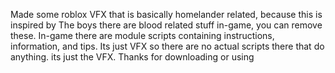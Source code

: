 Made some roblox VFX that is basically homelander related, because this is inspired by The boys there are blood related stuff in-game, you can remove these.
In-game there are module scripts containing instructions, information, and tips.
Its just VFX so there are no actual scripts there that do anything. its just the VFX.
Thanks for downloading or using
